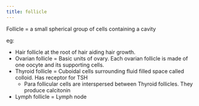 ```yaml
---
title: follicle
---
```


Follicle = a small spherical group of cells containing a cavity

eg: 
- Hair follicle at the root of hair aiding hair growth.
- Ovarian follicle = Basic units of ovary. Each ovarian follicle is made of one oocyte and its supporting cells.
- Thyroid follicle = Cuboidal cells surrounding fluid filled space called colloid. Has receptor for TSH
  - Para follicular cells are interspersed between Thyroid follicles. They produce calcitonin
- Lymph follicle = Lymph node